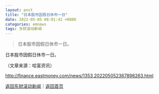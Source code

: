 ```yaml
---
layout: post
title: "日本股市因假日休市一日"
date: 2022-05-05 08:01:42 +0800
categories: emnews
tags: 东财滚动新闻
---
```

> 日本股市因假日休市一日。

<p>日本股市因假日休市一日。</p><p class="em_media">（文章来源：哈富资讯）</p>

<http://finance.eastmoney.com/news/1353,202205052367898263.html>

[返回东财滚动新闻](//finews.withounder.com/emnews/)｜[返回首页](//finews.withounder.com/)